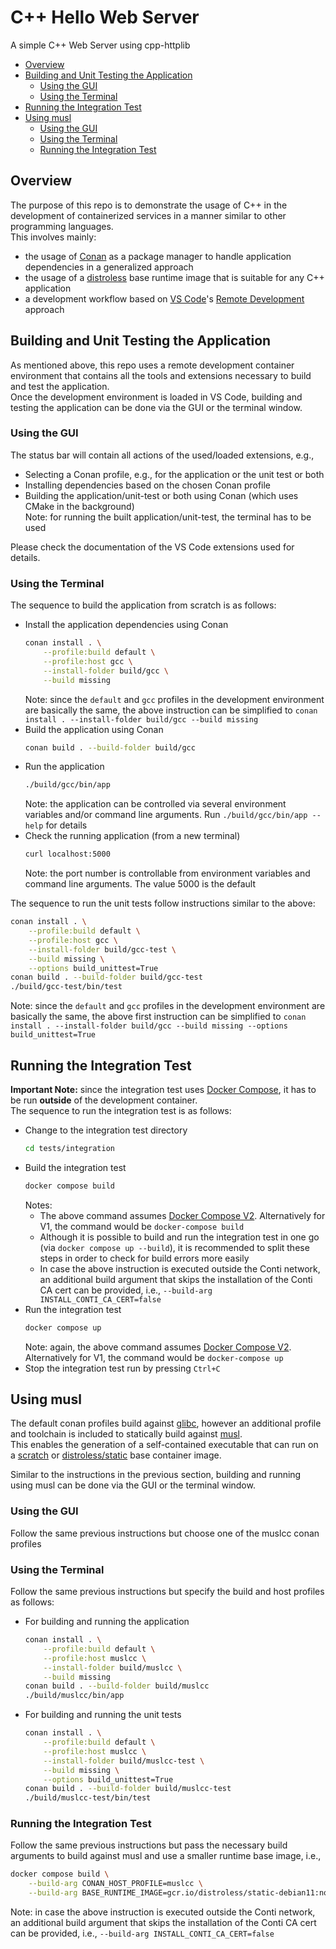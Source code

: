 # C++ Hello Web Server
A simple C++ Web Server using cpp-httplib  

- [Overview](#overview)
- [Building and Unit Testing the Application](#building-and-unit-testing-the-application)
    * [Using the GUI](#using-the-gui)
    * [Using the Terminal](#using-the-terminal)
- [Running the Integration Test](#running-the-integration-test)
- [Using musl](#using-musl)
    * [Using the GUI](#using-the-gui-1)
    * [Using the Terminal](#using-the-terminal-1)
    * [Running the Integration Test](#running-the-integration-test-1)

## Overview
The purpose of this repo is to demonstrate the usage of C++ in the development of containerized services in a manner similar to other programming languages.  
This involves mainly:
- the usage of [Conan](https://conan.io/) as a package manager to handle application dependencies in a generalized approach
- the usage of a [distroless](https://github.com/GoogleContainerTools/distroless) base runtime image that is suitable for any C++ application
- a development workflow based on [VS Code](https://code.visualstudio.com/)'s [Remote Development](https://code.visualstudio.com/docs/remote/remote-overview) approach

## Building and Unit Testing the Application
As mentioned above, this repo uses a remote development container environment that contains all the tools and extensions necessary to build and test the application.  
Once the development environment is loaded in VS Code, building and testing the application can be done via the GUI or the terminal window.  

### Using the GUI
The status bar will contain all actions of the used/loaded extensions, e.g.,
- Selecting a Conan profile, e.g., for the application or the unit test or both
- Installing dependencies based on the chosen Conan profile
- Building the application/unit-test or both using Conan (which uses CMake in the background)  
Note: for running the built application/unit-test, the terminal has to be used  

Please check the documentation of the VS Code extensions used for details.  

### Using the Terminal
The sequence to build the application from scratch is as follows:
- Install the application dependencies using Conan
    ````bash
    conan install . \
        --profile:build default \
        --profile:host gcc \
        --install-folder build/gcc \
        --build missing
    ````  
    Note: since the `default` and `gcc` profiles in the development environment are basically the same, the above instruction can be simplified to `conan install . --install-folder build/gcc --build missing`  
- Build the application using Conan
    ````bash
    conan build . --build-folder build/gcc
    ````
- Run the application
    ````bash
    ./build/gcc/bin/app
    ````
    Note: the application can be controlled via several environment variables and/or command line arguments.
          Run `./build/gcc/bin/app --help` for details
- Check the running application (from a new terminal)
    ````bash
    curl localhost:5000
    ````
    Note: the port number is controllable from environment variables and command line arguments. The value 5000 is the default  

The sequence to run the unit tests follow instructions similar to the above:
````bash
conan install . \
    --profile:build default \
    --profile:host gcc \
    --install-folder build/gcc-test \
    --build missing \
    --options build_unittest=True
conan build . --build-folder build/gcc-test
./build/gcc-test/bin/test
````  
Note: since the `default` and `gcc` profiles in the development environment are basically the same, the above first instruction can be simplified to `conan install . --install-folder build/gcc --build missing --options build_unittest=True`  

## Running the Integration Test
__Important Note:__ since the integration test uses [Docker Compose](https://docs.docker.com/compose/), it has to be run __outside__ of the development container.  
The sequence to run the integration test is as follows:
- Change to the integration test directory
    ````bash
    cd tests/integration
    ````
- Build the integration test
    ````bash
    docker compose build
    ````
    Notes:
    * The above command assumes [Docker Compose V2](https://docs.docker.com/compose/#compose-v2-and-the-new-docker-compose-command). Alternatively for V1, the command would be `docker-compose build`
    * Although it is possible to build and run the integration test in one go (via `docker compose up --build`), it is recommended to split these steps in order to check for build errors more easily
    * In case the above instruction is executed outside the Conti network, an additional build argument that skips the installation of the Conti CA cert can be provided, i.e., `--build-arg INSTALL_CONTI_CA_CERT=false`
- Run the integration test
    ````bash
    docker compose up
    ````
    Note: again, the above command assumes [Docker Compose V2](https://docs.docker.com/compose/#compose-v2-and-the-new-docker-compose-command). Alternatively for V1, the command would be `docker-compose up`
- Stop the integration test run by pressing `Ctrl+C`

## Using musl
The default conan profiles build against [glibc](https://www.gnu.org/software/libc/), however an additional profile and toolchain is included to statically build against [musl](https://www.musl-libc.org/).  
This enables the generation of a self-contained executable that can run on a [scratch](https://hub.docker.com/_/scratch) or [distroless/static](https://github.com/GoogleContainerTools/distroless/blob/main/base/README.md) base container image.  

Similar to the instructions in the previous section, building and running using musl can be done via the GUI or the terminal window.  

### Using the GUI
Follow the same previous instructions but choose one of the muslcc conan profiles

### Using the Terminal
Follow the same previous instructions but specify the build and host profiles as follows:
- For building and running the application
    ````bash
    conan install . \
        --profile:build default \
        --profile:host muslcc \
        --install-folder build/muslcc \
        --build missing
    conan build . --build-folder build/muslcc
    ./build/muslcc/bin/app
    ````
- For building and running the unit tests
    ````bash
    conan install . \
        --profile:build default \
        --profile:host muslcc \
        --install-folder build/muslcc-test \
        --build missing \
        --options build_unittest=True
    conan build . --build-folder build/muslcc-test
    ./build/muslcc-test/bin/test
    ````

### Running the Integration Test
Follow the same previous instructions but pass the necessary build arguments to build against musl and use a smaller runtime base image, i.e.,
````bash
docker compose build \
    --build-arg CONAN_HOST_PROFILE=muslcc \
    --build-arg BASE_RUNTIME_IMAGE=gcr.io/distroless/static-debian11:nonroot
````
Note: in case the above instruction is executed outside the Conti network, an additional build argument that skips the installation of the Conti CA cert can be provided, i.e., `--build-arg INSTALL_CONTI_CA_CERT=false`  
